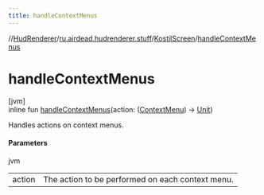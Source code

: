 ```yaml
---
title: handleContextMenus
---
```

//[HudRenderer](../../../index.html)/[ru.airdead.hudrenderer.stuff](../index.html)/[KostilScreen](index.html)/[handleContextMenus](handle-context-menus.html)



# handleContextMenus



[jvm]\
inline fun [handleContextMenus](handle-context-menus.html)(action: ([ContextMenu](../../ru.airdead.hudrenderer.element/-context-menu/index.html)) -&gt; [Unit](https://kotlinlang.org/api/latest/jvm/stdlib/kotlin/-unit/index.html))



Handles actions on context menus.



#### Parameters


jvm

| | |
|---|---|
| action | The action to be performed on each context menu. |




